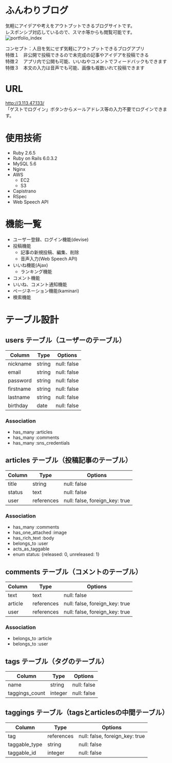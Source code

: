# ふんわりブログ
気軽にアイデアや考えをアウトプットできるブログサイトです。<br>レスポンシブ対応しているので、スマホ等からも閲覧可能です。
![portfolio_index](https://user-images.githubusercontent.com/67918972/94553575-ae246180-0293-11eb-8c12-7b0806de8b06.jpg)

コンセプト：人目を気にせず気軽にアウトプットできるブログアプリ<br>
特徴１　非公開で投稿できるので未完成の記事やアイデアを投稿できる<br>
特徴２　アプリ内で公開も可能、いいねやコメントでフィードバックもできます<br>
特徴３　本文の入力は音声でも可能、画像も複数いれて投稿できます

# URL
http://3.113.47.133/<br>「ゲストでログイン」ボタンからメールアドレス等の入力不要でログインできます。

# 使用技術
- Ruby 2.6.5
- Ruby on Rails 6.0.3.2
- MySQL 5.6
- Nginx
- AWS
  - EC2
  - S3
- Capistrano
- RSpec
- Web Speech API

# 機能一覧
- ユーザー登録、ログイン機能(devise)
- 投稿機能
  - 記事の新規投稿、編集、削除
  - 音声入力(Web Speech API)
- いいね機能(Ajax)
  - ランキング機能
- コメント機能
- いいね、コメント通知機能
- ページネーション機能(kaminari)
- 検索機能

# テーブル設計

## users テーブル（ユーザーのテーブル）

| Column      | Type   | Options     |
| ----------- | ------ | ----------- |
| nickname    | string | null: false |
| email       | string | null: false |
| password    | string | null: false |
| firstname   | string | null: false |
| lastname    | string | null: false |
| birthday    | date   | null: false |

### Association

- has_many :articles
- has_many :comments
- has_many :sns_credentials

## articles テーブル（投稿記事のテーブル）

| Column  | Type        | Options                        |
| ------- | ----------- | ------------------------------ |
| title   | string      | null: false                    |
| status  | text        | null: false                    |
| user    | references  | null: false, foreign_key: true |

### Association

- has_many :comments
- has_one_attached :image
- has_rich_text :body
- belongs_to :user
- acts_as_taggable
- enum status: {released: 0, unreleased: 1}

## comments テーブル（コメントのテーブル）

| Column   | Type       | Options                        |
| -------- | ---------- | ------------------------------ |
| text     | text       | null: false                    |
| article  | references | null: false, foreign_key: true |
| user     | references | null: false, foreign_key: true |


### Association

- belongs_to :article
- belongs_to :user

## tags テーブル（タグのテーブル）

| Column         | Type     | Options     |
| -------------- | -------- | ----------- |
| name           | string   | null: false |
| taggings_count | integer  | null: false |

## taggings テーブル（tagsとarticlesの中間テーブル）

| Column        | Type       | Options                        |
| ------------- | ---------- | ------------------------------ |
| tag           | references | null: false, foreign_key: true |
| taggable_type | string     | null: false                    |
| taggable_id   | integer    | null: false                    |
